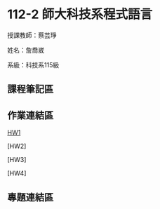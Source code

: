 # 112-2 師大科技系程式語言

授課教師：蔡芸琤

姓名：詹喬崴

系級：科技系115級

## 課程筆記區
## 作業連結區
[HW1](https://github.com/chiaoweichan/PL/commit/9d7c9f64097f83477205f076259011ce8e1bdb29)

[HW2]

[HW3]

[HW4]

## 專題連結區

